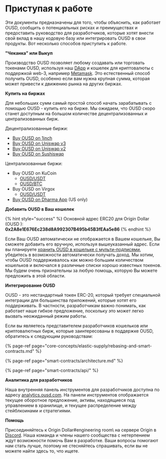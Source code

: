 # Приступая к работе

Эти документы предназначены для того, чтобы объяснить, как работает OUSD, сообщить о потенциальных рисках и преимуществах и предоставить руководство для разработчиков, которые хотят внести свой вклад в нашу кодовую базу или интегрировать OUSD в свои продукты. Вот несколько способов приступить к работе.

**"Чеканка" или Выкуп**

Производство OUSD позволяет любому создавать или торговать токенами OUSD, используя наш [DApp](www.ousd.com) и кошелек для криптовалюты с поддержкой web-3, например [Metamask](https://www.metamask.io). Это естественный способ получить OUSD, особенно если вам нужна крупная сумма, которая может привести к движению рынка на других биржах.

**Купить на биржах**

Для небольших сумм самый простой способ начать зарабатывать с помощью OUSD - купить его на бирже. Мы ожидаем, что OUSD скоро станет доступным на большом количестве децентрализованных и централизованных бирж.

Децентрализованные биржи:

* [Buy OUSD on 1inch](https://app.1inch.io/#/1/swap/USDT/OUSD)
* [Buy OUSD on Uniswap v3](https://app.uniswap.org/#/swap?inputCurrency=0xdac17f958d2ee523a2206206994597c13d831ec7&outputCurrency=0x2A8e1E676Ec238d8A992307B495b45B3fEAa5e86)
* [Buy OUSD on Uniswap v2](https://app.uniswap.org/#/swap?inputCurrency=0xdac17f958d2ee523a2206206994597c13d831ec7&outputCurrency=0x2A8e1E676Ec238d8A992307B495b45B3fEAa5e86&use=v2)
* [Buy OUSD on Sushiswap](https://exchange.sushiswapclassic.org/#/swap?inputCurrency=0xdac17f958d2ee523a2206206994597c13d831ec7&outputCurrency=0x2a8e1e676ec238d8a992307b495b45b3feaa5e86)

Централизованные биржи:

* Buy OUSD on KuCoin
  * [OUSD/USDT](https://trade.kucoin.com/OUSD-USDT)
  * [OUSD/BTC](https://trade.kucoin.com/OUSD-BTC)
* Buy OUSD on Virgox
  * [OUSD/USDT](https://virgox.com/exchange/141)
* [Buy OUSD on Dharma App](https://www.dharma.io/) \(US only\)

**Добавить OUSD в Ваш кошелек**

{% hint style="success" %}
Основной адрес ERC20 для Origin Dollar \(OUSD \):   
**0x2A8e1E676Ec238d8A992307B495b45B3fEAa5e86**
{% endhint %}

Если Ваш OUSD автоматически не отображается в Вашем кошельке, Вы сможете добавить его вручную, используя вышеуказанный адрес. Если вы планируете [хранить OUSD в кошельке с мульти-подписями](core-concepts/elastic-supply/rebasing-and-smart-contracts.md), убедитесь в возможности автоматически получать доход. Мы хотим, чтобы OUSD поддерживалось как можно большим количеством кошельков и включался в различные списки хорошо известных токенов. Мы будем очень признательны за любую помощь, которую Вы можете предложить в этой области.

**Интегрирование OUSD**

OUSD - это нестандартный токен ERC-20, который требует специальной интеграции для большинства приложений, которые хотят его поддерживать. В частности, разработчикам важно понимать, как работает наше гибкое предложение, поскольку это может легко вызвать неожиданный режим работы.

Если вы являетесь представителем разработчиков кошельков или криптовалютных бирж, которые заинтересованы в поддержке OUSD, обратитесь к следующим руководствам:

{% page-ref page="core-concepts/elastic-supply/rebasing-and-smart-contracts.md" %}

{% page-ref page="smart-contracts/architecture.md" %}

{% page-ref page="smart-contracts/api/" %}

**Аналитика для разработчиков**

Наша внутренняя панель инструментов для разработчиков доступна по адресу [analytics.ousd.com](https://analytics.ousd.com). На панели инструментов отображается текущее оборотное предложение, активы, находящиеся под управлением в хранилище, и текущее распределение между стейблкоинами и стратегиями.

**Помощь**

Присоединяйтесь к Origin Dollar\#engineering room\ на сервере Origin в [Discord](www.originprotocol.com/discord).  Наша команда и члены нашего сообщества с нетерпением ждут возможности помочь Вам в разработке. Ваши вопросы помогают нам стать лучше, поэтому не стесняйтесь спрашивать, если вы не можете найти здесь то, что ищете.

